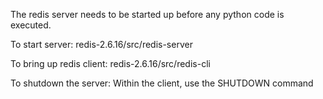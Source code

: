 The redis server needs to be started up before any python code is executed.

To start server:
	redis-2.6.16/src/redis-server
	
To bring up redis client:
	redis-2.6.16/src/redis-cli
	
To shutdown the server:
	Within the client, use the SHUTDOWN command